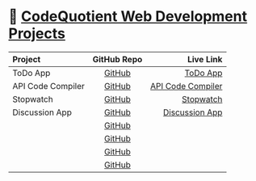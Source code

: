 # 🎯 [CodeQuotient Web Development Projects](https://codequotient.com/)

| Project      | GitHub Repo | Live Link     |
| :---        |    :----:   |          ---: |
| ToDo App      | [GitHub](https://github.com/cenacrharsh/todo-app-cq)       | [ToDo App](https://cenacrharsh.github.io/todo-app-cq/)   |
| API Code Compiler   | [GitHub](https://github.com/cenacrharsh/api-code-compiler-cq)        | [API Code Compiler](https://cenacrharsh.github.io/api-code-compiler-cq/)      |
| Stopwatch   | [GitHub](https://github.com/cenacrharsh/stopwatch-cq)        | [Stopwatch](https://cenacrharsh.github.io/stopwatch-cq/)      |
| Discussion App   | [GitHub](https://github.com/cenacrharsh/discussion-app-cq)        | [Discussion App](https://discussion-app-3p34g81bubl09q9763.web.codequotient.com/)      |
|    | [GitHub]()        | []()      |
|    | [GitHub]()        | []()      |
|    | [GitHub]()        | []()      |
|    | [GitHub]()        | []()      |
